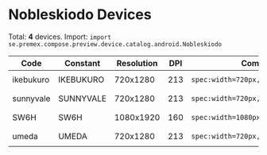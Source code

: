 # Nobleskiodo Devices

Total: **4** devices. Import: `import se.premex.compose.preview.device.catalog.android.Nobleskiodo`

| Code | Constant | Resolution | DPI | Compose Spec | Preview Usage |
|------|----------|------------|-----|-------------|---------------|
| ikebukuro | IKEBUKURO | 720x1280 | 213 | `spec:width=720px,height=1280px,dpi=213` | `@Preview(device = Nobleskiodo.IKEBUKURO)` |
| sunnyvale | SUNNYVALE | 720x1280 | 213 | `spec:width=720px,height=1280px,dpi=213` | `@Preview(device = Nobleskiodo.SUNNYVALE)` |
| SW6H | SW6H | 1080x1920 | 160 | `spec:width=1080px,height=1920px,dpi=160` | `@Preview(device = Nobleskiodo.SW6H)` |
| umeda | UMEDA | 720x1280 | 213 | `spec:width=720px,height=1280px,dpi=213` | `@Preview(device = Nobleskiodo.UMEDA)` |

<!-- Generated automatically. Do not edit manually. -->
